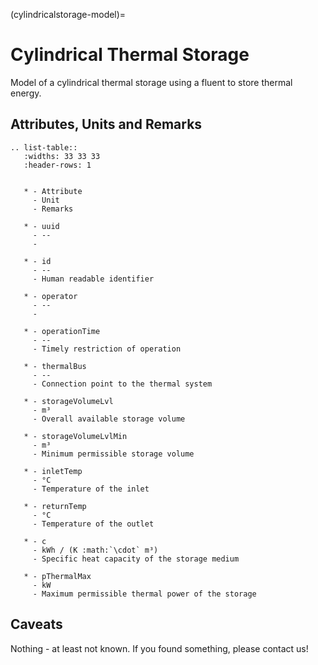 (cylindricalstorage-model)=

# Cylindrical Thermal Storage

Model of a cylindrical thermal storage using a fluent to store thermal energy.

## Attributes, Units and Remarks

```{eval-rst}
.. list-table::
   :widths: 33 33 33
   :header-rows: 1


   * - Attribute
     - Unit
     - Remarks

   * - uuid
     - --
     -

   * - id
     - --
     - Human readable identifier

   * - operator
     - --
     -

   * - operationTime
     - --
     - Timely restriction of operation

   * - thermalBus
     - --
     - Connection point to the thermal system

   * - storageVolumeLvl
     - m³
     - Overall available storage volume

   * - storageVolumeLvlMin
     - m³
     - Minimum permissible storage volume

   * - inletTemp
     - °C
     - Temperature of the inlet

   * - returnTemp
     - °C
     - Temperature of the outlet

   * - c
     - kWh / (K :math:`\cdot` m³)
     - Specific heat capacity of the storage medium
     
   * - pThermalMax
     - kW
     - Maximum permissible thermal power of the storage

```

## Caveats

Nothing - at least not known.
If you found something, please contact us!
